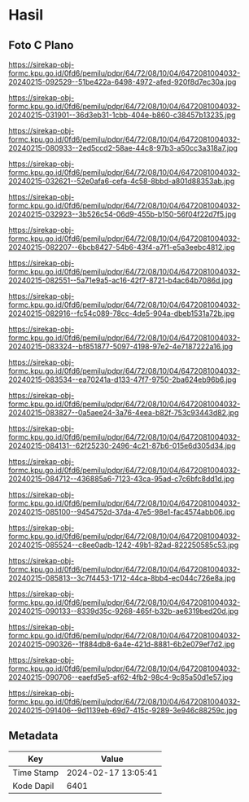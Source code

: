 # Hasil

## Foto C Plano

https://sirekap-obj-formc.kpu.go.id/0fd6/pemilu/pdpr/64/72/08/10/04/6472081004032-20240215-092529--51be422a-6498-4972-afed-920f8d7ec30a.jpg

https://sirekap-obj-formc.kpu.go.id/0fd6/pemilu/pdpr/64/72/08/10/04/6472081004032-20240215-031901--36d3eb31-1cbb-404e-b860-c38457b13235.jpg

https://sirekap-obj-formc.kpu.go.id/0fd6/pemilu/pdpr/64/72/08/10/04/6472081004032-20240215-080933--2ed5ccd2-58ae-44c8-97b3-a50cc3a318a7.jpg

https://sirekap-obj-formc.kpu.go.id/0fd6/pemilu/pdpr/64/72/08/10/04/6472081004032-20240215-032621--52e0afa6-cefa-4c58-8bbd-a801d88353ab.jpg

https://sirekap-obj-formc.kpu.go.id/0fd6/pemilu/pdpr/64/72/08/10/04/6472081004032-20240215-032923--3b526c54-06d9-455b-b150-56f04f22d7f5.jpg

https://sirekap-obj-formc.kpu.go.id/0fd6/pemilu/pdpr/64/72/08/10/04/6472081004032-20240215-082207--6bcb8427-54b6-43f4-a7f1-e5a3eebc4812.jpg

https://sirekap-obj-formc.kpu.go.id/0fd6/pemilu/pdpr/64/72/08/10/04/6472081004032-20240215-082551--5a71e9a5-ac16-42f7-8721-b4ac64b7086d.jpg

https://sirekap-obj-formc.kpu.go.id/0fd6/pemilu/pdpr/64/72/08/10/04/6472081004032-20240215-082916--fc54c089-78cc-4de5-904a-dbeb1531a72b.jpg

https://sirekap-obj-formc.kpu.go.id/0fd6/pemilu/pdpr/64/72/08/10/04/6472081004032-20240215-083324--bf851877-5097-4198-97e2-4e7187222a16.jpg

https://sirekap-obj-formc.kpu.go.id/0fd6/pemilu/pdpr/64/72/08/10/04/6472081004032-20240215-083534--ea70241a-d133-47f7-9750-2ba624eb96b6.jpg

https://sirekap-obj-formc.kpu.go.id/0fd6/pemilu/pdpr/64/72/08/10/04/6472081004032-20240215-083827--0a5aee24-3a76-4eea-b82f-753c93443d82.jpg

https://sirekap-obj-formc.kpu.go.id/0fd6/pemilu/pdpr/64/72/08/10/04/6472081004032-20240215-084131--62f25230-2496-4c21-87b6-015e6d305d34.jpg

https://sirekap-obj-formc.kpu.go.id/0fd6/pemilu/pdpr/64/72/08/10/04/6472081004032-20240215-084712--436885a6-7123-43ca-95ad-c7c6bfc8dd1d.jpg

https://sirekap-obj-formc.kpu.go.id/0fd6/pemilu/pdpr/64/72/08/10/04/6472081004032-20240215-085100--9454752d-37da-47e5-98e1-fac4574abb06.jpg

https://sirekap-obj-formc.kpu.go.id/0fd6/pemilu/pdpr/64/72/08/10/04/6472081004032-20240215-085524--c8ee0adb-1242-49b1-82ad-822250585c53.jpg

https://sirekap-obj-formc.kpu.go.id/0fd6/pemilu/pdpr/64/72/08/10/04/6472081004032-20240215-085813--3c7f4453-1712-44ca-8bb4-ec044c726e8a.jpg

https://sirekap-obj-formc.kpu.go.id/0fd6/pemilu/pdpr/64/72/08/10/04/6472081004032-20240215-090133--8339d35c-9268-465f-b32b-ae6319bed20d.jpg

https://sirekap-obj-formc.kpu.go.id/0fd6/pemilu/pdpr/64/72/08/10/04/6472081004032-20240215-090326--1f884db8-6a4e-421d-8881-6b2e079ef7d2.jpg

https://sirekap-obj-formc.kpu.go.id/0fd6/pemilu/pdpr/64/72/08/10/04/6472081004032-20240215-090706--eaefd5e5-af62-4fb2-98c4-9c85a50d1e57.jpg

https://sirekap-obj-formc.kpu.go.id/0fd6/pemilu/pdpr/64/72/08/10/04/6472081004032-20240215-091406--9d1139eb-69d7-415c-9289-3e946c88259c.jpg


## Metadata

| Key        | Value               |
| ---------- | ------------------- |
| Time Stamp | 2024-02-17 13:05:41 |
| Kode Dapil | 6401                |



